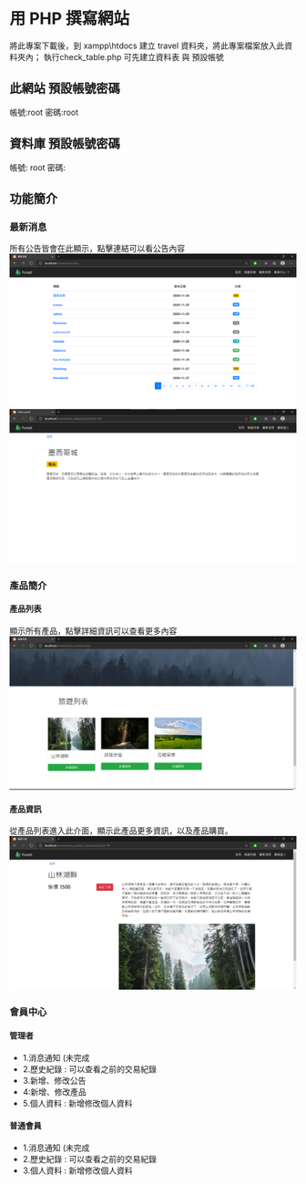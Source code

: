 # 用 PHP 撰寫網站
將此專案下載後，到 xampp\htdocs 建立 travel 資料夾，將此專案檔案放入此資料夾內；
執行check_table.php 可先建立資料表 與 預設帳號


## 此網站 預設帳號密碼
帳號:root
密碼:root

## 資料庫 預設帳號密碼
帳號: root
密碼: 

## 功能簡介

### 最新消息
所有公告皆會在此顯示，點擊連結可以看公告內容
![image](https://github.com/dv6230/travel/blob/main/README%20image/news.png?raw=true)
![image](https://github.com/dv6230/travel/blob/main/README%20image/news_detail.png?raw=true)

### 產品簡介

#### 產品列表
顯示所有產品，點擊詳細資訊可以查看更多內容
![image](https://github.com/dv6230/travel/blob/main/README%20image/show_product.png?raw=true)

#### 產品資訊
從產品列表進入此介面，顯示此產品更多資訊，以及產品購買。
![image](https://github.com/dv6230/travel/blob/main/README%20image/show_product_detail.png?raw=true)


### 會員中心

#### 管理者

* 1.消息通知 (未完成
* 2.歷史紀錄 : 可以查看之前的交易紀錄
* 3.新增、修改公告
* 4:新增、修改產品 
* 5.個人資料 : 新增修改個人資料

#### 普通會員

* 1.消息通知 (未完成
* 2.歷史紀錄 : 可以查看之前的交易紀錄
* 3.個人資料 : 新增修改個人資料
